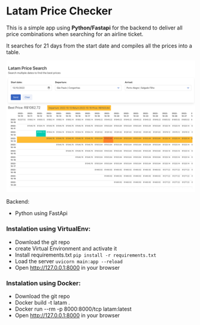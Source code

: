 # Latam Price Checker
This is a simple app using **Python/Fastapi** for the backend to deliver all price combinations when searching for an airline ticket.

It searches for 21 days from the start date and compiles all the prices into a table.

![This is an image](./screenshot.png)

Backend:
- Python using FastApi

### Instalation using VirtualEnv:
- Download the git repo
- create Virtual Environment and activate it
- Install requirements.txt `pip install -r requirements.txt`
- Load the server `uvicorn main:app --reload`
- Open http://127.0.0.1:8000  in your browser


### Instalation using Docker:
- Download the git repo
- Docker build -t latam .
- Docker run --rm  -p 8000:8000/tcp latam:latest
- Open http://127.0.0.1:8000  in your browser

